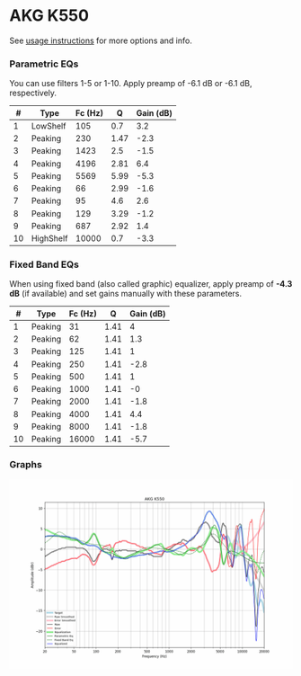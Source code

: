 # AKG K550
See [usage instructions](https://github.com/jaakkopasanen/AutoEq#usage) for more options and info.

### Parametric EQs
You can use filters 1-5 or 1-10. Apply preamp of -6.1 dB or -6.1 dB, respectively.

|   # | Type      |   Fc (Hz) |    Q |   Gain (dB) |
|-----|-----------|-----------|------|-------------|
|   1 | LowShelf  |       105 | 0.7  |         3.2 |
|   2 | Peaking   |       230 | 1.47 |        -2.3 |
|   3 | Peaking   |      1423 | 2.5  |        -1.5 |
|   4 | Peaking   |      4196 | 2.81 |         6.4 |
|   5 | Peaking   |      5569 | 5.99 |        -5.3 |
|   6 | Peaking   |        66 | 2.99 |        -1.6 |
|   7 | Peaking   |        95 | 4.6  |         2.6 |
|   8 | Peaking   |       129 | 3.29 |        -1.2 |
|   9 | Peaking   |       687 | 2.92 |         1.4 |
|  10 | HighShelf |     10000 | 0.7  |        -3.3 |

### Fixed Band EQs
When using fixed band (also called graphic) equalizer, apply preamp of **-4.3 dB** (if available) and set gains manually with these parameters.

|   # | Type    |   Fc (Hz) |    Q |   Gain (dB) |
|-----|---------|-----------|------|-------------|
|   1 | Peaking |        31 | 1.41 |         4   |
|   2 | Peaking |        62 | 1.41 |         1.3 |
|   3 | Peaking |       125 | 1.41 |         1   |
|   4 | Peaking |       250 | 1.41 |        -2.8 |
|   5 | Peaking |       500 | 1.41 |         1   |
|   6 | Peaking |      1000 | 1.41 |        -0   |
|   7 | Peaking |      2000 | 1.41 |        -1.8 |
|   8 | Peaking |      4000 | 1.41 |         4.4 |
|   9 | Peaking |      8000 | 1.41 |        -1.8 |
|  10 | Peaking |     16000 | 1.41 |        -5.7 |

### Graphs
![](./AKG%20K550.png)
